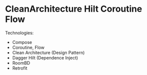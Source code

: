 # CleanArchitecture Hilt Coroutine Flow

Technologies:
- Compose
- Coroutine, Flow
- Clean Architecture (Design Pattern)
- Dagger Hilt (Dependence Inject)
- RoomBD
- Retrofit

